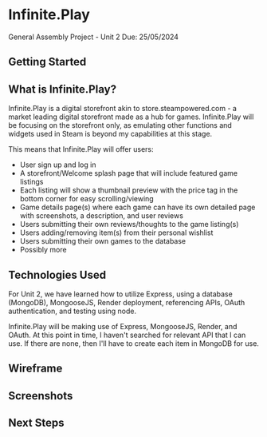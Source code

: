# Infinite.Play

General Assembly Project - Unit 2
Due: 25/05/2024

## Getting Started

## What is Infinite.Play?

Infinite.Play is a digital storefront akin to store.steampowered.com - a market leading digital storefront made as a hub for games. Infinite.Play will be focusing on the storefront only, as emulating other functions and widgets used in Steam is beyond my capabilities at this stage.

This means that Infinite.Play will offer users:
+ User sign up and log in
+ A storefront/Welcome splash page that will include featured game listings
+ Each listing will show a thumbnail preview with the price tag in the bottom corner for easy scrolling/viewing
+ Game details page(s) where each game can have its own detailed page with screenshots, a description, and user reviews
+ Users submitting their own reviews/thoughts to the game listing(s)
+ Users adding/removing item(s) from their personal wishlist
+ Users submitting their own games to the database
+ Possibly more

## Technologies Used

For Unit 2, we have learned how to utilize Express, using a database (MongoDB), MongooseJS, Render deployment, referencing APIs, OAuth authentication, and testing using node.

Infinite.Play will be making use of Express, MongooseJS, Render, and OAuth. At this point in time, I haven't searched for relevant API that I can use. If there are none, then I'll have to create each item in MongoDB for use.

## Wireframe

## Screenshots

## Next Steps